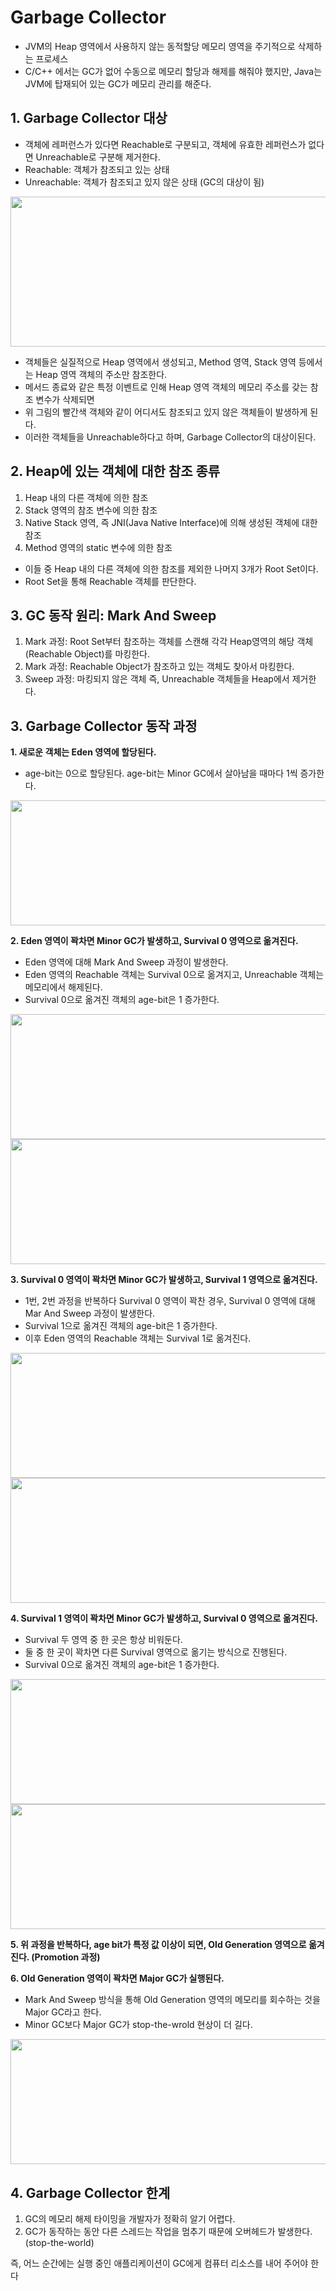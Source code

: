 # Garbage Collector
* JVM의 Heap 영역에서 사용하지 않는 동적할당 메모리 영역을 주기적으로 삭제하는 프로세스  
* C/C++ 에서는 GC가 없어 수동으로 메모리 할당과 해제를 해줘야 했지만, Java는 JVM에 탑재되어 있는 GC가 메모리 관리를 해준다.

## 1. Garbage Collector 대상
* 객체에 레퍼런스가 있다면 Reachable로 구분되고, 객체에 유효한 레퍼런스가 없다면 Unreachable로 구분해 제거한다.
* Reachable: 객체가 참조되고 있는 상태
* Unreachable: 객체가 참조되고 있지 않은 상태 (GC의 대상이 됨)
<img src="https://user-images.githubusercontent.com/50009240/218995174-71cfd0bd-41d6-4076-95f5-dd688c92efb2.png" width="540" height="240">

* 객체들은 실질적으로 Heap 영역에서 생성되고, Method 영역, Stack 영역 등에서는 Heap 영역 객체의 주소만 참조한다.
* 메서드 종료와 같은 특정 이벤트로 인해 Heap 영역 객체의 메모리 주소를 갖는 참조 변수가 삭제되면 
* 위 그림의 빨간색 객체와 같이 어디서도 참조되고 있지 않은 객체들이 발생하게 된다. 
* 이러한 객체들을 Unreachable하다고 하며, Garbage Collector의 대상이된다.

## 2. Heap에 있는 객체에 대한 참조 종류
1. Heap 내의 다른 객체에 의한 참조
2. Stack 영역의 참조 변수에 의한 참조
3. Native Stack 영역, 즉 JNI(Java Native Interface)에 의해 생성된 객체에 대한 참조
4. Method 영역의 static 변수에 의한 참조

* 이들 중 Heap 내의 다른 객체에 의한 참조를 제외한 나머지 3개가 Root Set이다.
* Root Set을 통해 Reachable 객체를 판단한다.

## 3. GC 동작 원리: Mark And Sweep 
1. Mark 과정: Root Set부터 참조하는 객체를 스캔해 각각 Heap영역의 해당 객체(Reachable Object)를 마킹한다.
2. Mark 과정: Reachable Object가 참조하고 있는 객체도 찾아서 마킹한다.
3. Sweep 과정: 마킹되지 않은 객체 즉, Unreachable 객체들을 Heap에서 제거한다.

## 3. Garbage Collector 동작 과정
**1. 새로운 객체는 Eden 영역에 할당된다.**   
* age-bit는 0으로 할당된다. age-bit는 Minor GC에서 살아남을 때마다 1씩 증가한다.  
<img src="https://user-images.githubusercontent.com/50009240/218998345-3e4c1022-032c-4590-8e97-799f72f0e136.png" width="600" height="200">

**2. Eden 영역이 꽉차면 Minor GC가 발생하고, Survival 0 영역으로 옮겨진다.**  
* Eden 영역에 대해 Mark And Sweep 과정이 발생한다.  
* Eden 영역의 Reachable 객체는 Survival 0으로 옮겨지고, Unreachable 객체는 메모리에서 해제된다.  
* Survival 0으로 옮겨진 객체의 age-bit은 1 증가한다.  
<img src="https://user-images.githubusercontent.com/50009240/218998953-09972164-d956-4905-8a82-2a3f42519c81.png" width="600" height="200">  
<img src="https://user-images.githubusercontent.com/50009240/219007596-68d64a5f-2d7a-4fb8-857b-a65caca35a05.png" width="600" height="200">

**3. Survival 0 영역이 꽉차면 Minor GC가 발생하고, Survival 1 영역으로 옮겨진다.**   
* 1번, 2번 과정을 반복하다 Survival 0 영역이 꽉찬 경우, Survival 0 영역에 대해 Mar And Sweep 과정이 발생한다.  
* Survival 1으로 옮겨진 객체의 age-bit은 1 증가한다.
* 이후 Eden 영역의 Reachable 객체는 Survival 1로 옮겨진다.
<img src="https://user-images.githubusercontent.com/50009240/219008402-27c1601c-7783-418e-a0c8-7a3c5c79dd19.png" width="600" height="200">
<img src="https://user-images.githubusercontent.com/50009240/219008488-1eb2b211-5f0d-4258-ab13-1869d66aa7d1.png" width="600" height="200">

**4. Survival 1 영역이 꽉차면 Minor GC가 발생하고, Survival 0 영역으로 옮겨진다.**
* Survival 두 영역 중 한 곳은 항상 비워둔다. 
* 둘 중 한 곳이 꽉차면 다른 Survival 영역으로 옮기는 방식으로 진행된다.
* Survival 0으로 옮겨진 객체의 age-bit은 1 증가한다.
<img src="https://user-images.githubusercontent.com/50009240/219009250-af059e9c-8725-4bbf-a957-2da917571c5f.png" width="600" height="200">
<img src="https://user-images.githubusercontent.com/50009240/219009984-c3fe4e54-2c75-49a0-b7b0-0fff837dadd0.png" width="600" height="200">

**5. 위 과정을 반복하다, age bit가 특정 값 이상이 되면, Old Generation 영역으로 옮겨진다. (Promotion 과정)**    




**6. Old Generation 영역이 꽉차면 Major GC가 실행된다.**
* Mark And Sweep 방식을 통해 Old Generation 영역의 메모리를 회수하는 것을 Major GC라고 한다.
* Minor GC보다 Major GC가 stop-the-wrold 현상이 더 길다.
<img src="https://user-images.githubusercontent.com/50009240/219011554-d7e2b3fb-bde4-43a7-a627-e3f5059dd477.png" width="600" height="200">



## 4. Garbage Collector 한계
1. GC의 메모리 해제 타이밍을 개발자가 정확히 알기 어렵다.
2. GC가 동작하는 동안 다른 스레드는 작업을 멈추기 때문에 오버헤드가 발생한다. (stop-the-world)



즉, 어느 순간에는 실행 중인 애플리케이션이 GC에게 컴퓨터 리소스를 내어 주어야 한다

